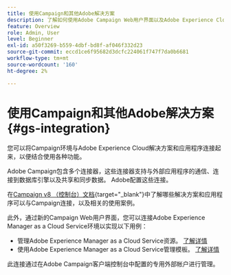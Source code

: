 ```yaml
---
title: 使用Campaign和其他Adobe解决方案
description: 了解如何使用Adobe Campaign Web用户界面以及Adobe Experience Cloud解决方案和应用程序
feature: Overview
role: Admin, User
level: Beginner
exl-id: a50f3269-b559-4dbf-bd8f-af046f332d23
source-git-commit: eccd1ce6f95682d3dcfc224061f747f7da0b6681
workflow-type: tm+mt
source-wordcount: '160'
ht-degree: 2%

---
```



# 使用Campaign和其他Adobe解决方案 {#gs-integration}

您可以将Campaign环境与Adobe Experience Cloud解决方案和应用程序连接起来，以便结合使用各种功能。

Adobe Campaign包含多个连接器，这些连接器支持与外部应用程序的通信、连接到数据库引擎以及共享和同步数据。 Adobe配置这些连接。

在[Campaign v8 （控制台）文档](https://experienceleague.adobe.com/docs/campaign/campaign-v8/connect/integration.html?lang=zh-Hans){target="_blank"}中了解哪些解决方案和应用程序可以与Campaign连接，以及相关的使用案例。

此外，通过新的Campaign Web用户界面，您可以连接Adobe Experience Manager as a Cloud Service环境以实现以下用例：

* 管理Adobe Experience Manager as a Cloud Service资源。 [了解详情](aem-assets.md)
* 使用Adobe Experience Manager as a Cloud Service管理模板。 [了解详情](aem-content.md)

此连接通过在Adobe Campaign客户端控制台中配置的专用外部帐户进行管理。
